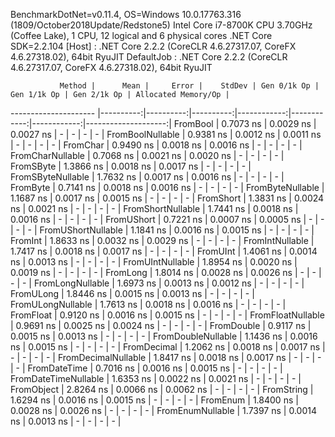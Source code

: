 
BenchmarkDotNet=v0.11.4, OS=Windows 10.0.17763.316 (1809/October2018Update/Redstone5)
Intel Core i7-8700K CPU 3.70GHz (Coffee Lake), 1 CPU, 12 logical and 6 physical cores
.NET Core SDK=2.2.104
  [Host]     : .NET Core 2.2.2 (CoreCLR 4.6.27317.07, CoreFX 4.6.27318.02), 64bit RyuJIT
  DefaultJob : .NET Core 2.2.2 (CoreCLR 4.6.27317.07, CoreFX 4.6.27318.02), 64bit RyuJIT


               Method |      Mean |     Error |    StdDev | Gen 0/1k Op | Gen 1/1k Op | Gen 2/1k Op | Allocated Memory/Op |
--------------------- |----------:|----------:|----------:|------------:|------------:|------------:|--------------------:|
             FromBool | 0.7073 ns | 0.0029 ns | 0.0027 ns |           - |           - |           - |                   - |
     FromBoolNullable | 0.9381 ns | 0.0012 ns | 0.0011 ns |           - |           - |           - |                   - |
             FromChar | 0.9490 ns | 0.0018 ns | 0.0016 ns |           - |           - |           - |                   - |
     FromCharNullable | 0.7068 ns | 0.0021 ns | 0.0020 ns |           - |           - |           - |                   - |
            FromSByte | 1.3866 ns | 0.0018 ns | 0.0017 ns |           - |           - |           - |                   - |
    FromSByteNullable | 1.7632 ns | 0.0017 ns | 0.0016 ns |           - |           - |           - |                   - |
             FromByte | 0.7141 ns | 0.0018 ns | 0.0016 ns |           - |           - |           - |                   - |
     FromByteNullable | 1.1687 ns | 0.0017 ns | 0.0015 ns |           - |           - |           - |                   - |
            FromShort | 1.3831 ns | 0.0024 ns | 0.0021 ns |           - |           - |           - |                   - |
    FromShortNullable | 1.7441 ns | 0.0018 ns | 0.0016 ns |           - |           - |           - |                   - |
           FromUShort | 0.7221 ns | 0.0007 ns | 0.0005 ns |           - |           - |           - |                   - |
   FromUShortNullable | 1.1841 ns | 0.0016 ns | 0.0015 ns |           - |           - |           - |                   - |
              FromInt | 1.8633 ns | 0.0032 ns | 0.0029 ns |           - |           - |           - |                   - |
      FromIntNullable | 1.7417 ns | 0.0018 ns | 0.0017 ns |           - |           - |           - |                   - |
             FromUInt | 1.4061 ns | 0.0014 ns | 0.0013 ns |           - |           - |           - |                   - |
     FromUIntNullable | 1.8954 ns | 0.0020 ns | 0.0019 ns |           - |           - |           - |                   - |
             FromLong | 1.8014 ns | 0.0028 ns | 0.0026 ns |           - |           - |           - |                   - |
     FromLongNullable | 1.6973 ns | 0.0013 ns | 0.0012 ns |           - |           - |           - |                   - |
            FromULong | 1.8446 ns | 0.0015 ns | 0.0013 ns |           - |           - |           - |                   - |
    FromULongNullable | 1.7613 ns | 0.0018 ns | 0.0016 ns |           - |           - |           - |                   - |
            FromFloat | 0.9120 ns | 0.0016 ns | 0.0015 ns |           - |           - |           - |                   - |
    FromFloatNullable | 0.9691 ns | 0.0025 ns | 0.0024 ns |           - |           - |           - |                   - |
           FromDouble | 0.9117 ns | 0.0015 ns | 0.0013 ns |           - |           - |           - |                   - |
   FromDoubleNullable | 1.1436 ns | 0.0016 ns | 0.0015 ns |           - |           - |           - |                   - |
          FromDecimal | 1.2062 ns | 0.0018 ns | 0.0017 ns |           - |           - |           - |                   - |
  FromDecimalNullable | 1.8417 ns | 0.0018 ns | 0.0017 ns |           - |           - |           - |                   - |
         FromDateTime | 0.7016 ns | 0.0016 ns | 0.0015 ns |           - |           - |           - |                   - |
 FromDateTimeNullable | 1.6353 ns | 0.0022 ns | 0.0021 ns |           - |           - |           - |                   - |
           FromObject | 2.8264 ns | 0.0066 ns | 0.0062 ns |           - |           - |           - |                   - |
           FromString | 1.6294 ns | 0.0016 ns | 0.0015 ns |           - |           - |           - |                   - |
             FromEnum | 1.8400 ns | 0.0028 ns | 0.0026 ns |           - |           - |           - |                   - |
     FromEnumNullable | 1.7397 ns | 0.0014 ns | 0.0013 ns |           - |           - |           - |                   - |
